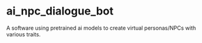 # ai_npc_dialogue_bot
A software using pretrained ai models to create virtual personas/NPCs with various traits.
